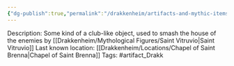 ```yaml
---
{"dg-publish":true,"permalink":"/drakkenheim/artifacts-and-mythic-items/the-scepter-of-saint-vitruvio/"}
---
```


Description: Some kind of a club-like object, used to smash the house of the enemies by [[Drakkenheim/Mythological Figures/Saint Vitruvio\|Saint Vitruvio]]
Last known location: [[Drakkenheim/Locations/Chapel of Saint Brenna\|Chapel of Saint Brenna]]
Tags: #artifact_Drakk

